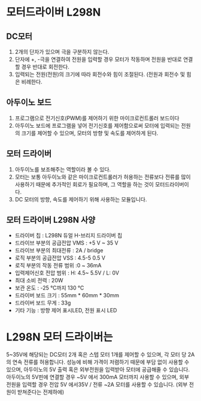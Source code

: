 모터드라이버 L298N
=================

DC모터
------
1. 2개의 단자가 있으며 극을 구분하지 않는다.  
2. 단자에 +, -극을 연결하여 전원을 입력할 경우 모터가 작동하며 전원을 반대로 연결할 경우 반대로 회전한다.
3. 입력되는 전원(전원)의 크기에 따라 회전수와 힘이 조절된다. (전원과 회전수 및 힘은 비례한다.

아두이노 보드
------------
1. 프로그램으로 전기신호(PWM)를 제어하기 위한 마이크로컨트롤러 보드이다
2. 아두이노 보드에 프로그램을 넣어 전기신호를 제어함으로써 모터에 입력되는 전원의 크기를 제어할 수 있으며, 모터의 방향 및 속도를 제어하게 된다.

모터 드라이버
-------------
1. 아두이노를 보조해주는 역할이라 볼 수 있다.
2. 모터는 보통 아두이노와 같은 마이크로컨트롤러가 허용하는 전류보다 전류를 많이 사용하기 때문에 추가적인 회로가 필요하며, 그 역할을 하는 것이 모터드라이버이다.
3. DC 모터의 방향, 속도를 제어하기 위해 사용하는 모듈입니다.

모터 드라이버 L298N 사양
------------------
- 드라이버 칩 : L298N 듀얼 H-브리지 드라이버 칩
- 드라이브 부분의 공급전압 VMS : +5 V ~ 35 V      
- 드라이브 부분의 최대전류 : 2A / bridge    
- 로직 부분의 공급전압 VSS : 4.5-5 0.5 V    
- 로직 부분의 작동 전류 범위 :0 ~ 36mA   
- 입력제어신호 전압 범위 : H: 4.5~ 5.5V / L: 0V   
- 최대 소비 전력 : 20W   
- 보관 온도 : -25 ℃까지 130 ℃   
- 드라이버 보드 크기 : 55mm * 60mm * 30mm   
- 드라이버 보드 무게 : 33g    
- 기타 기능 : 방향 제어 표시LED, 전원 표시 LED 
 
L298N 모터 드라이버는
======
 5~35V에 해당되는 DC모터 2개 혹은 스텝 모터 1개를 제어할 수 있으며, 각 모터 당 2A의 연속 전류를 허용합니다. 성능에 비해 가격이 저렴하기 때문에 부담 없이 사용할 수 있으며, 아두이노의 5V 출력 혹은 외부전원을 입력받아 모터에 공급해줄 수 있습니다. 아두이노의 5V핀에 연결할 경우 ~5V 에서 300mA 모터까지 사용할 수 있으며, 외부 전원을 입력할 경우 전압 5V 에서35V / 전류 ~2A 모터를 사용할 수 있습니다. (외부 전원이 받쳐준다는 전제하에) 

